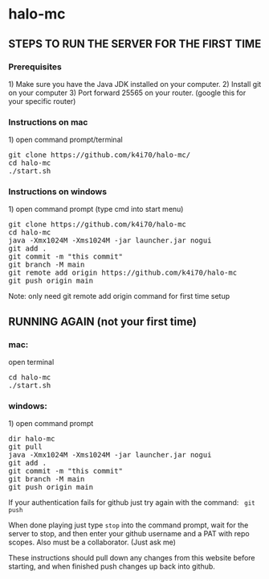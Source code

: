 # halo-mc

<h2>STEPS TO RUN THE SERVER FOR THE FIRST TIME</h2>

<h3>Prerequisites</h3>
1) Make sure you have the Java JDK installed on your computer. 
2) Install git on your computer 
3) Port forward 25565 on your router. (google this for your specific router)

<h3>Instructions on mac</h3>
1) open command prompt/terminal
<pre>
git clone https://github.com/k4i70/halo-mc/
cd halo-mc
./start.sh
</pre>

<h3>Instructions on windows</h3>
1) open command prompt (type cmd into start menu)
<pre>
git clone https://github.com/k4i70/halo-mc
cd halo-mc
java -Xmx1024M -Xms1024M -jar launcher.jar nogui
git add .
git commit -m "this commit"
git branch -M main
git remote add origin https://github.com/k4i70/halo-mc
git push origin main
</pre>
Note: only need git remote add origin command for first time setup



<h2>RUNNING AGAIN (not your first time)</h2>

<h3>mac:</h3>
open terminal
<pre>
cd halo-mc
./start.sh
</pre>

<h3>windows:</h3>
1) open command prompt
<pre>
dir halo-mc 
git pull 
java -Xmx1024M -Xms1024M -jar launcher.jar nogui 
git add . 
git commit -m "this commit" 
git branch -M main 
git push origin main 
</pre>

If your authentication fails for github just try again with the command:
<code> git push </code>

When done playing just type <code>stop</code> into the command prompt, wait for the server to stop, and then enter your github username and a PAT with repo scopes. Also must be a collaborator. (Just ask me) 

These instructions should pull down any changes from this website before starting, and when finished push changes up back into github. 

